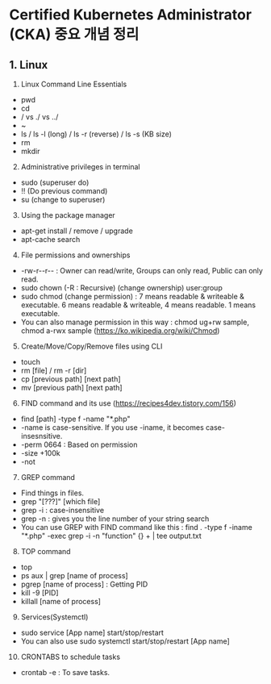 # Certified Kubernetes Administrator (CKA) 중요 개념 정리
## 1. Linux
1) Linux Command Line Essentials  
- pwd
- cd
- / vs ./ vs ../
- ~
- ls / ls -l (long) / ls -r (reverse) / ls -s (KB size)
- rm
- mkdir
2) Administrative privileges in terminal
- sudo (superuser do)
- !! (Do previous command)
- su (change to superuser)
3) Using the package manager
- apt-get install / remove / upgrade
- apt-cache search 
4) File permissions and ownerships
- -rw-r--r-- : Owner can read/write, Groups can only read, Public can only read.
- sudo chown (-R : Recursive) (change ownership) user:group
- sudo chmod (change permission) : 7 means readable & writeable & executable. 6 means readable & writeable, 4 means readable. 1 means executable. 
- You can also manage permission in this way : chmod ug+rw sample, chmod a-rwx sample (https://ko.wikipedia.org/wiki/Chmod)
5) Create/Move/Copy/Remove files using CLI
- touch
- rm [file] / rm -r [dir]
- cp [previous path] [next path]
- mv [previous path] [next path]
6) FIND command and its use (https://recipes4dev.tistory.com/156)
- find [path] -type f -name "*.php"
- -name is case-sensitive. If you use -iname, it becomes case-insesnsitive.
- -perm 0664 : Based on permission
- -size +100k
- -not
7) GREP command
- Find things in files.
- grep "[???]" [which file]
- grep -i : case-insensitive
- grep -n : gives you the line number of your string search
- You can use GREP with FIND command like this : find . -type f -iname "*.php" -exec grep -i -n "function" {} + | tee output.txt
8) TOP command
- top
- ps aux | grep [name of process]
- pgrep [name of process] : Getting PID
- kill -9 [PID]
- killall [name of process]
9) Services(Systemctl)
- sudo service [App name] start/stop/restart
- You can also use sudo systemctl start/stop/restart [App name]
10) CRONTABS to schedule tasks
- crontab -e : To save tasks.
